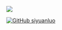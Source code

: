 <p>
<img align="center" src="https://github-readme-stats.vercel.app/api?username=siyuanluo&show_icons=true&theme=radical"/>
</p>

[![GitHub siyuanluo](https://img.shields.io/github/followers/siyuanluo?label=follower%20github&style=flat-square)](https://github.com/siyuanluo)
